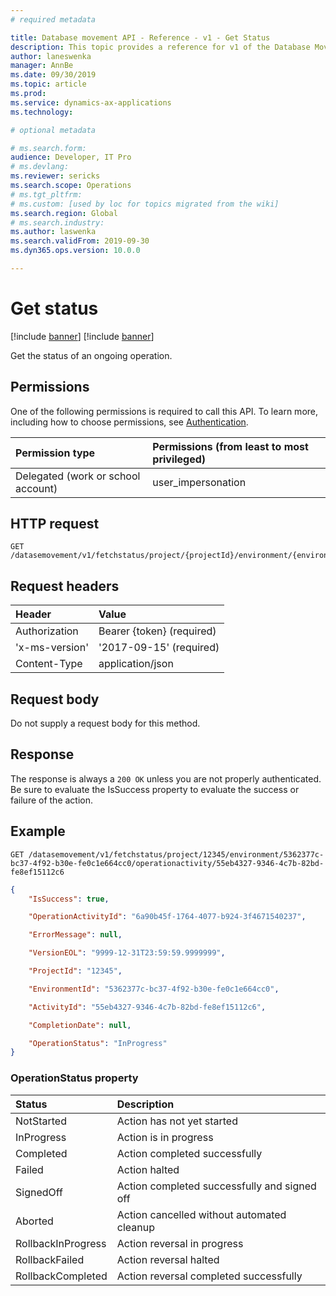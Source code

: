 ```yaml
---
# required metadata

title: Database movement API - Reference - v1 - Get Status
description: This topic provides a reference for v1 of the Database Movement API. 
author: laneswenka
manager: AnnBe
ms.date: 09/30/2019
ms.topic: article
ms.prod: 
ms.service: dynamics-ax-applications
ms.technology: 

# optional metadata

# ms.search.form: 
audience: Developer, IT Pro
# ms.devlang: 
ms.reviewer: sericks
ms.search.scope: Operations
# ms.tgt_pltfrm: 
# ms.custom: [used by loc for topics migrated from the wiki]
ms.search.region: Global
# ms.search.industry: 
ms.author: laswenka
ms.search.validFrom: 2019-09-30
ms.dyn365.ops.version: 10.0.0

---
```


# Get status

[!include [banner](../../../includes/banner.md)]
[!include [banner](../../../includes/preview-banner.md)]

Get the status of an ongoing operation.

## Permissions
One of the following permissions is required to call this API. To learn more, including how to choose permissions, see [Authentication](../dbmovement-api-authentication.md).

|Permission type      | Permissions (from least to most privileged)              |
|:--------------------|:---------------------------------------------------------|
|Delegated (work or school account) | user_impersonation   |

## HTTP request
<!-- { "blockType": "ignored" } -->
```http
GET /datasemovement/v1/fetchstatus/project/{projectId}/environment/{environmentId}/operationactivity/{operationactivityId}
```
## Request headers

| Header        | Value                      |
|:--------------|:---------------------------|
| Authorization | Bearer {token} (required)  |
| 'x-ms-version'| '2017-09-15' (required)    |
| Content-Type  | application/json           |

## Request body
Do not supply a request body for this method.

## Response
The response is always a `200 OK` unless you are not properly authenticated.  Be sure to evaluate the IsSuccess property to evaluate the success or failure of the action.

## Example
```http
GET /datasemovement/v1/fetchstatus/project/12345/environment/5362377c-bc37-4f92-b30e-fe0c1e664cc0/operationactivity/55eb4327-9346-4c7b-82bd-fe8ef15112c6
```
```json
{
    "IsSuccess": true,

    "OperationActivityId": "6a90b45f-1764-4077-b924-3f4671540237",

    "ErrorMessage": null,

    "VersionEOL": "9999-12-31T23:59:59.9999999",

    "ProjectId": "12345",

    "EnvironmentId": "5362377c-bc37-4f92-b30e-fe0c1e664cc0",

    "ActivityId": "55eb4327-9346-4c7b-82bd-fe8ef15112c6",

    "CompletionDate": null,

    "OperationStatus": "InProgress"
}
```

### OperationStatus property
| Status       | Description|
|:---------------|:----------|
|NotStarted | Action has not yet started|
|InProgress | Action is in progress|
|Completed | Action completed successfully|
|Failed | Action halted|
|SignedOff | Action completed successfully and signed off|
|Aborted | Action cancelled without automated cleanup|
|RollbackInProgress | Action reversal in progress|
|RollbackFailed | Action reversal halted|
|RollbackCompleted | Action reversal completed successfully|